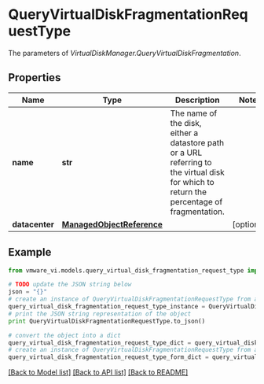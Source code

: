 # QueryVirtualDiskFragmentationRequestType

The parameters of *VirtualDiskManager.QueryVirtualDiskFragmentation*. 

## Properties
Name | Type | Description | Notes
------------ | ------------- | ------------- | -------------
**name** | **str** | The name of the disk, either a datastore path or a URL referring to the virtual disk for which to return the percentage of fragmentation.  | 
**datacenter** | [**ManagedObjectReference**](ManagedObjectReference.md) |  | [optional] 

## Example

```python
from vmware_vi.models.query_virtual_disk_fragmentation_request_type import QueryVirtualDiskFragmentationRequestType

# TODO update the JSON string below
json = "{}"
# create an instance of QueryVirtualDiskFragmentationRequestType from a JSON string
query_virtual_disk_fragmentation_request_type_instance = QueryVirtualDiskFragmentationRequestType.from_json(json)
# print the JSON string representation of the object
print QueryVirtualDiskFragmentationRequestType.to_json()

# convert the object into a dict
query_virtual_disk_fragmentation_request_type_dict = query_virtual_disk_fragmentation_request_type_instance.to_dict()
# create an instance of QueryVirtualDiskFragmentationRequestType from a dict
query_virtual_disk_fragmentation_request_type_form_dict = query_virtual_disk_fragmentation_request_type.from_dict(query_virtual_disk_fragmentation_request_type_dict)
```
[[Back to Model list]](../README.md#documentation-for-models) [[Back to API list]](../README.md#documentation-for-api-endpoints) [[Back to README]](../README.md)


